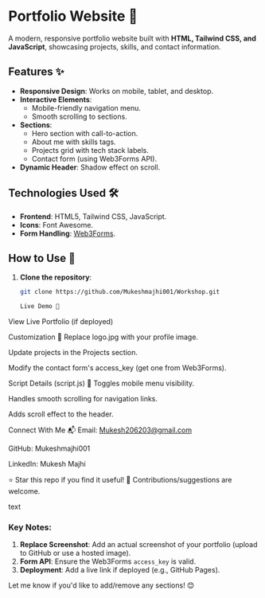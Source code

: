 # Portfolio Website 🌟

A modern, responsive portfolio website built with **HTML, Tailwind CSS, and JavaScript**, showcasing projects, skills, and contact information.

## Features ✨
- **Responsive Design**: Works on mobile, tablet, and desktop.
- **Interactive Elements**:
  - Mobile-friendly navigation menu.
  - Smooth scrolling to sections.
- **Sections**:
  - Hero section with call-to-action.
  - About me with skills tags.
  - Projects grid with tech stack labels.
  - Contact form (using Web3Forms API).
- **Dynamic Header**: Shadow effect on scroll.

## Technologies Used 🛠️
- **Frontend**: HTML5, Tailwind CSS, JavaScript.
- **Icons**: Font Awesome.
- **Form Handling**: [Web3Forms](https://web3forms.com/).

## How to Use 🚀
1. **Clone the repository**:
   ```bash
   git clone https://github.com/Mukeshmajhi001/Workshop.git

   Live Demo 🔗
View Live Portfolio (if deployed)

Customization 🎨
Replace logo.jpg with your profile image.

Update projects in the Projects section.

Modify the contact form's access_key (get one from Web3Forms).

Script Details (script.js) 📜
Toggles mobile menu visibility.

Handles smooth scrolling for navigation links.

Adds scroll effect to the header.

Connect With Me 📬
Email: Mukesh206203@gmail.com

GitHub: Mukeshmajhi001

LinkedIn: Mukesh Majhi

⭐ Star this repo if you find it useful!
🔧 Contributions/suggestions are welcome.

text

### Key Notes:
1. **Replace Screenshot**: Add an actual screenshot of your portfolio (upload to GitHub or use a hosted image).
2. **Form API**: Ensure the Web3Forms `access_key` is valid.
3. **Deployment**: Add a live link if deployed (e.g., GitHub Pages).

Let me know if you'd like to add/remove any sections! 😊
